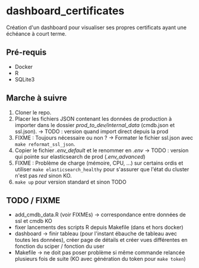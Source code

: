# dashboard_certificates

Création d'un dashboard pour visualiser ses propres certificats ayant une échéance à court terme.

## Pré-requis

- Docker
- R
- SQLite3

## Marche à suivre

1) Cloner le repo.
2) Placer les fichiers JSON contenant les données de production à importer dans le dossier *prod_to_dev/internal_data* (cmdb.json et ssl.json). -> TODO : version quand import direct depuis la prod
3) FIXME : Toujours nécessaire ou non ? -> Formater le fichier ssl.json avec `make reformat_ssl_json`.
4) Copier le fichier *.env_default* et le renommer en *.env* -> TODO : version qui pointe sur elasticsearch de prod (*.env_advanced*)
5) FIXME : Problème de charge (mémoire, CPU, ...) sur certains ordis et utiliser `make elasticsearch_healthy` pour s'assurer que l'état du cluster n'est pas *red* sinon KO.
6) `make up` pour version standard et sinon TODO

## TODO / FIXME

- add_cmdb_data.R (voir FIXMEs) -> correspondance entre données de ssl et cmdb KO
- fixer lancements des scripts R depuis Makefile (dans et hors docker)
- dashboard -> finir tableau (pour l'instant ébauche de tableau avec toutes les données), créer page de détails et créer vues différentes en fonction du sciper / fonction du user
- Makefile -> ne doit pas poser problème si même commande relancée plusieurs fois de suite (KO avec génération du token pour `make token`)
